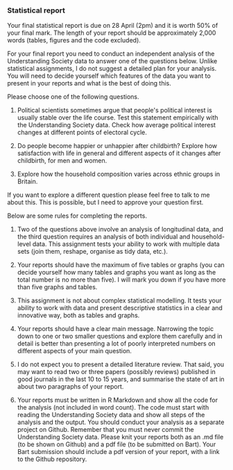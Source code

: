 ### Statistical report

Your final statistical report is due on 28 April (2pm) and it is worth 50% of your final mark. The length of your report should be approximately 2,000 words (tables, figures and the code excluded).

For your final report you need to conduct an independent analysis of the Understanding Society data to answer one of the questions below. Unlike statistical assignments, I do not suggest a detailed plan for your analysis. You will need to decide yourself which features of the data you want to present in your reports and what is the best of doing this.

Please choose one of the following questions.

1. Political scientists sometimes argue that people's political interest is usually stable over the life course. Test this statement empirically with the Understanding Society data. Check how average political interest changes at different points of electoral cycle.

2. Do people become happier or unhappier after childbirth? Explore how satisfaction with life in general and different aspects of it changes after childbirth, for men and women.

3. Explore how the household composition varies across ethnic groups in Britain.

If you want to explore a different question please feel free to talk to me about this. This is possible, but I need to approve your question first.

Below are some rules for completing the reports.

1. Two of the questions above involve an analysis of longitudinal data, and the third question requires an analysis of both individual and household-level data. This assignment tests your ability to work with multiple data sets (join them, reshape, organise as tidy data, etc.).

2. Your reports should have the maximum of five tables or graphs (you can decide yourself how many tables and graphs you want as long as the total number is no more than five). I will mark you down if you have more than five graphs and tables.

3. This assignment is not about complex statistical modelling. It tests your ability to work with data and present descriptive statistics in a clear and innovative way, both as tables and graphs.

4. Your reports should have a clear main message. Narrowing the topic down to one or two smaller questions and explore them carefully and in detail is better than presenting a lot of poorly interpreted numbers on different aspects of your main question.

5. I do not expect you to present a detailed literature review. That said, you may want to read two or three papers (possibly reviews) published in good journals in the last 10 to 15 years, and summarise the state of art in about two paragraphs of your report.

6. Your reports must be written in R Markdown and show all the code for the analysis (not included in word count). The code must start with reading the Understanding Society data and show all steps of the analysis and the output. You should conduct your analysis as a separate project on Github. Remember that you must never commit the Understanding Society data. Please knit your reports both as an .md file (to be shown on Github) and a pdf file (to be submitted on Bart). Your Bart submission should include a pdf version of your report, with a link to the Github repository.




